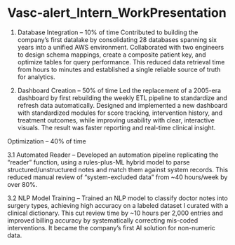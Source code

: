 # Vasc-alert_Intern_WorkPresentation


1. Database Integration – 10% of time 
Contributed to building the company’s first datalake by consolidating 28 databases spanning six years into a unified AWS environment. Collaborated with two engineers to design schema mappings, create a composite patient key, and optimize tables for query performance. This reduced data retrieval time from hours to minutes and established a single reliable source of truth for analytics.

2. Dashboard Creation – 50% of time 
Led the replacement of a 2005-era dashboard by first rebuilding the weekly ETL pipeline to standardize and refresh data automatically. Designed and implemented a new dashboard with standardized modules for score tracking, intervention history, and treatment outcomes, while improving usability with clear, interactive visuals. The result was faster reporting and real-time clinical insight.

Optimization – 40% of time

3.1 Automated Reader – Developed an automation pipeline replicating the “reader” function, using a rules-plus-ML hybrid model to parse structured/unstructured notes and match them against system records. This reduced manual review of “system-excluded data” from ~40 hours/week by over 80%.

3.2 NLP Model Training – Trained an NLP model to classify doctor notes into surgery types, achieving high accuracy on a labeled dataset I curated with a clinical dictionary. This cut review time by ~10 hours per 2,000 entries and improved billing accuracy by systematically correcting mis-coded interventions. It became the company’s first AI solution for non-numeric data.

